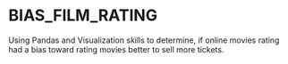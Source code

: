 # BIAS_FILM_RATING
Using Pandas and Visualization skills to determine, if online movies rating had a bias toward rating movies better to sell more tickets.

